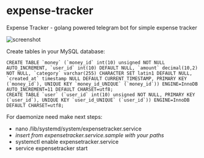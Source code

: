 # expense-tracker
Expense Tracker - golang powered telegram bot for simple expense tracker

![screenshot](https://piatrouski.xyz/uploads/2018-01-14_22-54-59.png)

Create tables in your MySQL database:

    CREATE TABLE `money` (`money_id` int(10) unsigned NOT NULL AUTO_INCREMENT, `user_id` int(10) DEFAULT NULL, `amount` decimal(10,2) NOT NULL, `category` varchar(255) CHARACTER SET latin1 DEFAULT NULL, `created_at` timestamp NULL DEFAULT CURRENT_TIMESTAMP, PRIMARY KEY (`money_id`), UNIQUE KEY `money_id_UNIQUE` (`money_id`)) ENGINE=InnoDB AUTO_INCREMENT=11 DEFAULT CHARSET=utf8;
    CREATE TABLE `user` (`user_id` int(10) unsigned NOT NULL, PRIMARY KEY (`user_id`), UNIQUE KEY `user_id_UNIQUE` (`user_id`)) ENGINE=InnoDB DEFAULT CHARSET=utf8;

For daemonize need make next steps:
* nano /lib/systemd/system/expensetracker.service
* *insert from expensetracker.service.sample with your paths*
* systemctl enable expensetracker.service
* service expensetracker start